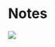 # Notes

<img src="http://chart.googleapis.com/chart?cht=tx&chl= \left\{\begin{array}{l} {d p=n u m s[0]} \\ {d p=d p+n u m s[i]} \\ {d p=n u m s[i]} \end{array}\right." style="border:none;">